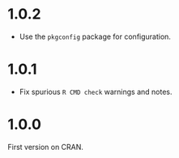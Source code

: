 
# 1.0.2

* Use the `pkgconfig` package for configuration.

# 1.0.1

* Fix spurious `R CMD check` warnings and notes.

# 1.0.0

First version on CRAN.
